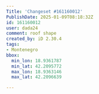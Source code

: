 ```yaml
---
Title: 'Changeset #161160012'
PublishDate: 2025-01-09T08:18:32Z
id: 161160012
user: dada24
comment: roof shape
created_by: iD 2.30.4
tags:
- Montenegro
bbox:
  min_lon: 18.9361787
  min_lat: 42.2095772
  max_lon: 18.9363146
  max_lat: 42.2096639

---
```

